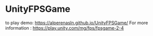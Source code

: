 # UnityFPSGame
to play demo:
https://alperenasln.github.io/UnityFPSGame/
For more information : https://play.unity.com/mg/fps/fpsgame-2-4
